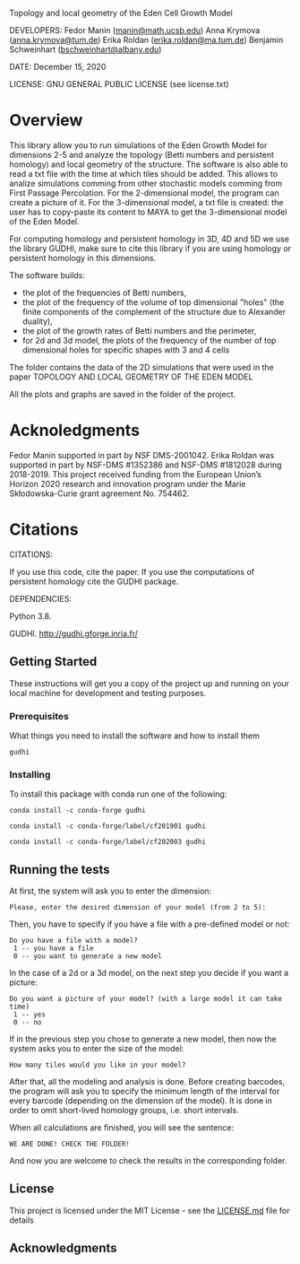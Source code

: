 Topology and local geometry of the Eden Cell Growth Model

DEVELOPERS: 
Fedor Manin (manin@math.ucsb.edu)
Anna Krymova (anna.krymova@tum.de)
Erika Roldan (erika.roldan@ma.tum.de)
Benjamin Schweinhart (bschweinhart@albany.edu)

DATE: December 15, 2020

LICENSE: GNU GENERAL PUBLIC LICENSE (see license.txt)

# Overview 
This library allow you to run simulations of the Eden Growth Model for dimensions 2-5 and analyze the topology (Betti numbers and persistent homology) and local geometry of the structure. The software is also able to read a txt file with the time at which tiles should be added. This allows to analize simulations comming from other stochastic models comming from First Passage Percolation. For the 2-dimensional model, the program can create a picture of it. For the 3-dimensional model, a txt file is created: the user has to copy-paste its content to MAYA to get the 3-dimensional model of the Eden Model.

For computing homology and persistent homology in 3D, 4D and 5D we use the library GUDHI, make sure to cite this library if you are using homology or persistent homology in this dimensions.

The software builds:
* the plot of the frequencies of Betti numbers, 
* the plot of the frequency of the volume of top dimensional "holes" (the finite components of the complement of the structure due to Alexander duality),
* the plot of the growth rates of Betti numbers and the perimeter,
* for 2d and 3d model, the plots of the frequency of the number of top dimensional holes for specific shapes with 3 and 4 cells

The folder contains the data of the 2D simulations that were used in the paper TOPOLOGY AND LOCAL GEOMETRY OF THE EDEN MODEL

All the plots and graphs are saved in the folder of the project.

# Acknoledgments
Fedor Manin supported in part by NSF DMS-2001042.
Erika Roldan was supported in part by NSF-DMS #1352386 and NSF-DMS #1812028 during 2018-2019. 
This project received funding from the European Union’s Horizon 2020 research and innovation program under the
Marie Skłodowska-Curie grant agreement No. 754462.


# Citations 

CITATIONS:

If you use this code, cite the paper. If you use the computations of persistent homology cite the GUDHI package.



DEPENDENCIES:

Python 3.8.

GUDHI. http://gudhi.gforge.inria.fr/

## Getting Started

These instructions will get you a copy of the project up and running on your local machine for development and testing purposes. 

### Prerequisites

What things you need to install the software and how to install them

```
gudhi
```

### Installing

To install this package with conda run one of the following:
```
conda install -c conda-forge gudhi
```
```
conda install -c conda-forge/label/cf201901 gudhi
```
```
conda install -c conda-forge/label/cf202003 gudhi
```

## Running the tests

At first, the system will ask you to enter the dimension:
```
Please, enter the desired dimension of your model (from 2 to 5): 
```
Then, you have to specify if you have a file with a pre-defined model or not:
```
Do you have a file with a model? 
 1 -- you have a file 
 0 -- you want to generate a new model
```
In the case of а 2d or а 3d model, on the next step you decide if you want a picture:
```
Do you want a picture of your model? (with a large model it can take time) 
 1 -- yes 
 0 -- no
```
If in the previous step you chose to generate a new model, then now the system asks you to enter the size of the model:
```
How many tiles would you like in your model?
```
After that, all the modeling and analysis is done. 
Before creating barcodes, the program will ask you to specify the minimum length of the interval for every barcode (depending on the dimension of the model).
It is done in order to omit short-lived homology groups, i.e. short intervals.

When all calculations are finished, you will see the sentence:
```
WE ARE DONE! CHECK THE FOLDER!
```
And now you are welcome to check the results in the corresponding folder. 

## License

This project is licensed under the MIT License - see the [LICENSE.md](LICENSE.md) file for details

## Acknowledgments

